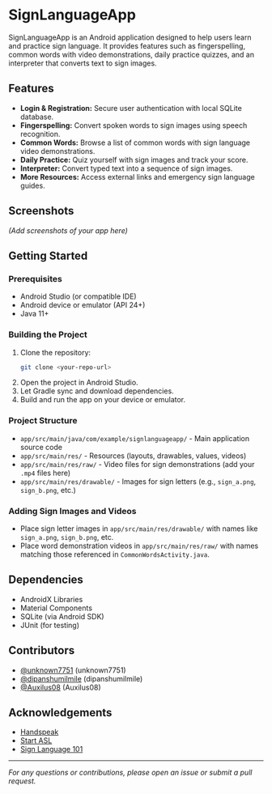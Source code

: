 # SignLanguageApp

SignLanguageApp is an Android application designed to help users learn and practice sign language. It provides features such as fingerspelling, common words with video demonstrations, daily practice quizzes, and an interpreter that converts text to sign images.

## Features

- **Login & Registration:** Secure user authentication with local SQLite database.
- **Fingerspelling:** Convert spoken words to sign images using speech recognition.
- **Common Words:** Browse a list of common words with sign language video demonstrations.
- **Daily Practice:** Quiz yourself with sign images and track your score.
- **Interpreter:** Convert typed text into a sequence of sign images.
- **More Resources:** Access external links and emergency sign language guides.

## Screenshots

*(Add screenshots of your app here)*

## Getting Started

### Prerequisites

- Android Studio (or compatible IDE)
- Android device or emulator (API 24+)
- Java 11+

### Building the Project

1. Clone the repository:
    ```sh
    git clone <your-repo-url>
    ```
2. Open the project in Android Studio.
3. Let Gradle sync and download dependencies.
4. Build and run the app on your device or emulator.

### Project Structure

- `app/src/main/java/com/example/signlanguageapp/` - Main application source code
- `app/src/main/res/` - Resources (layouts, drawables, values, videos)
- `app/src/main/res/raw/` - Video files for sign demonstrations (add your `.mp4` files here)
- `app/src/main/res/drawable/` - Images for sign letters (e.g., `sign_a.png`, `sign_b.png`, etc.)

### Adding Sign Images and Videos

- Place sign letter images in `app/src/main/res/drawable/` with names like `sign_a.png`, `sign_b.png`, etc.
- Place word demonstration videos in `app/src/main/res/raw/` with names matching those referenced in `CommonWordsActivity.java`.

## Dependencies

- AndroidX Libraries
- Material Components
- SQLite (via Android SDK)
- JUnit (for testing)

## Contributors

- [@unknown7751](https://github.com/unknown7751) (unknown7751)
- [@dipanshumilmile](https://github.com/dipanshumilmile) (dipanshumilmile)
- [@Auxilus08](https://github.com/Auxilus08) (Auxilus08)

## Acknowledgements

- [Handspeak](https://www.handspeak.com)
- [Start ASL](https://www.startasl.com)
- [Sign Language 101](https://www.signlanguage101.com)

---

*For any questions or contributions, please open an issue or submit a pull request.*
